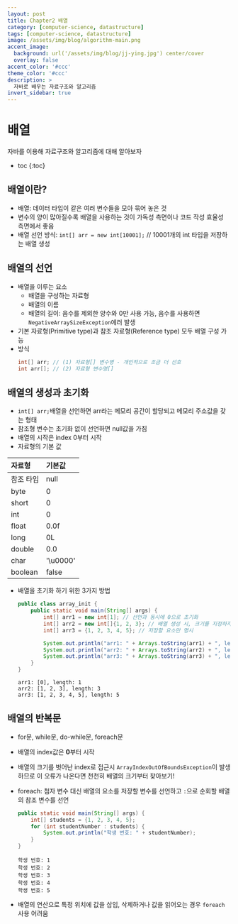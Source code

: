 ```yaml
---
layout: post
title: Chapter2 배열
category: [computer-science, datastructure]
tags: [computer-science, datastructure]
image: /assets/img/blog/algorithm-main.png
accent_image: 
  background: url('/assets/img/blog/jj-ying.jpg') center/cover
  overlay: false
accent_color: '#ccc'
theme_color: '#ccc'
description: >
  자바로 배우는 자료구조와 알고리즘
invert_sidebar: true
---
```


# 배열

자바를 이용해 자료구조와 알고리즘에 대해 알아보자

* toc
{:toc}

## 배열이란?
- 배열: 데이터 타입이 같은 여러 변수들을 모아 묶어 놓은 것
- 변수의 양이 많아질수록 배열을 사용하는 것이 가독성 측면이나 코드 작성 효율성 측면에서 좋음
- 배열 선언 방식: `int[] arr = new int[10001];` // 10001개의 int 타입을 저장하는 배열 생성

## 배열의 선언
- 배열을 이루는 요소
  - 배열을 구성하는 자료형
  - 배열의 이름
  - 배열의 길이: 음수를 제외한 양수와 0만 사용 가능, 음수를 사용하면 `NegativeArraySizeException`에러 발생
- 기본 자료형(Primitive type)과 참조 자료형(Reference type) 모두 배열 구성 가능
- 방식
    ~~~java
    int[] arr; // (1) 자료형[] 변수명 - 개인적으로 조금 더 선호
    int arr[]; // (2) 자료형 변수명[]
    ~~~

## 배열의 생성과 초기화
- `int[] arr;`배열을 선언하면 arr라는 메모리 공간이 할당되고 메모리 주소값을 갖는 형태
- 참조형 변수는 초기화 없이 선언하면 null값을 가짐
- 배열의 시작은 index 0부터 시작
- 자료형의 기본 값

| 자료형 | 기본값 |
|:---|:---|
| 참조 타입 | null |
| byte | 0 |
| short | 0 |
| int | 0 |
| float | 0.0f |
| long | 0L |
| double | 0.0 |
| char | '\u0000' |
| boolean | false |
- 배열을 초기화 하기 위한 3가지 방법
    ~~~java
    public class array_init {
        public static void main(String[] args) {
            int[] arr1 = new int[1]; // 선언과 동시에 0으로 초기화
            int[] arr2 = new int[]{1, 2, 3}; // 배열 생성 시, 크기를 지정하지 않고 저장할 요소만 명시
            int[] arr3 = {1, 2, 3, 4, 5}; // 저장할 요소만 명시

            System.out.println("arr1: " + Arrays.toString(arr1) + ", length: " + arr1.length);
            System.out.println("arr2: " + Arrays.toString(arr2) + ", length: " + arr2.length);
            System.out.println("arr3: " + Arrays.toString(arr3) + ", length: " + arr3.length);
        }
    }
    ~~~

    ```
    arr1: [0], length: 1
    arr2: [1, 2, 3], length: 3
    arr3: [1, 2, 3, 4, 5], length: 5
    ```

## 배열의 반복문
- for문, while문, do-while문, foreach문
- 배열의 index값은 **0**부터 시작
- 배열의 크기를 벗어난 index로 접근시 `ArrayIndexOutOfBoundsException`이 발생하므로 이 오류가 나온다면 천천히 배열의 크기부터 찾아보기!
- foreach: 첨자 변수 대신 배열의 요소를 저장할 변수를 선언하고 `:`으로 순회할 배열의 참조 변수를 선언
    ~~~java
    public static void main(String[] args) {
        int[] students = {1, 2, 3, 4, 5};
        for (int studentNumber : students) {
            System.out.println("학생 번호: " + studentNumber);
        }
    }
    ~~~

    ```
    학생 번호: 1
    학생 번호: 2
    학생 번호: 3
    학생 번호: 4
    학생 번호: 5
    ```
- 배열의 연산으로 특정 위치에 값을 삽입, 삭제하거나 값을 읽어오는 경우 `foreach` 사용 어려움